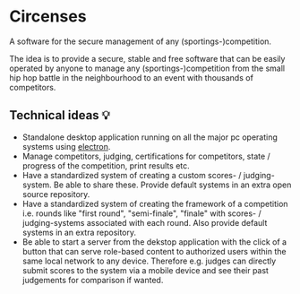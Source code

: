 # Circenses
A software for the secure management of any (sportings-)competition.

The idea is to provide a secure, stable and free software that can be easily operated by anyone to manage any (sportings-)competition from the small hip hop battle in the neighbourhood to an event with thousands of competitors.

## Technical ideas 💡
- Standalone desktop application running on all the major pc operating systems using [electron](https://www.electronjs.org/).
- Manage competitors, judging, certifications for competitors, state / progress of the competition, print results etc.
- Have a standardized system of creating a custom scores- / judging-system. Be able to share these. Provide default systems in an extra open source repository.
- Have a standardized system of creating the framework of a competition i.e. rounds like "first round", "semi-finale", "finale" with scores- / judging-systems associated with each round. Also provide default systems in an extra repository.
- Be able to start a server from the dekstop application with the click of a button that can serve role-based content to authorized users within the same local network to any device. Therefore e.g. judges can directly submit scores to the system via a mobile device and see their past judgements for comparison if wanted.
